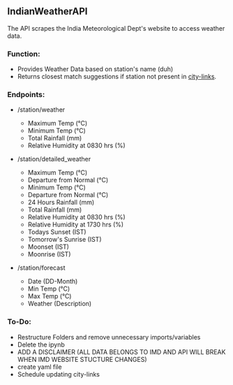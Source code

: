 ## IndianWeatherAPI

The API scrapes the India Meteorological Dept's website to access weather data.

### Function:

- Provides Weather Data based on station's name (duh)
- Returns closest match suggestions if station not present in [city-links](city_links.json).


### Endpoints:

- /station/weather
    - Maximum Temp                  (°C)
    - Minimum Temp                  (°C) 
    - Total Rainfall                (mm) 
    - Relative Humidity at 0830 hrs (%)


- /station/detailed_weather
    - Maximum Temp                  (°C)
    - Departure from Normal         (°C)
    - Minimum Temp                  (°C) 
    - Departure from Normal         (°C)
    - 24 Hours Rainfall             (mm) 
    - Total Rainfall                (mm) 
    - Relative Humidity at 0830 hrs (%)
    - Relative Humidity at 1730 hrs (%) 
    - Todays Sunset                 (IST)	
    - Tomorrow's Sunrise            (IST) 
    - Moonset                       (IST)
    - Moonrise                      (IST) 

- /station/forecast
    - Date	                        (DD-Month)
    - Min Temp	                    (°C)
    - Max Temp	                    (°C)
    - Weather                       (Description)

### To-Do:

- Restructure Folders and remove unnecessary imports/variables
- Delete the ipynb
- ADD A DISCLAIMER (ALL DATA BELONGS TO IMD AND API WILL BREAK WHEN IMD WEBSITE STUCTURE CHANGES) 
- create yaml file
- Schedule updating city-links

